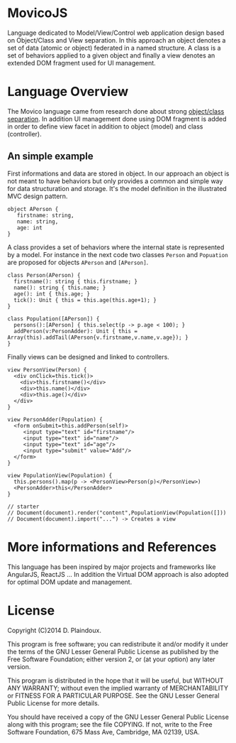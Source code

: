 MovicoJS
========

Language dedicated to Model/View/Control web application design based on Object/Class and View separation.
In this approach an object denotes a set of data (atomic or object) federated in a named structure. A class
is a set of behaviors applied to a given object and finally a view denotes an extended DOM fragment used for
UI management.

Language Overview
=================

The Movico language came from research done about strong [object/class separation](http://d.plaindoux.free.fr/clump/index.html). In addition UI management done using DOM fragment
is added in order to define view facet in addition to object (model) and class (controller).

An simple example
-----------------

First informations and data are stored in object. In our approach an object is not meant to have behaviors
but only provides a common and simple way for data structuration and storage. It's the model definition in
the illustrated MVC design pattern.

```
object APerson { 
   firstname: string, 
   name: string, 
   age: int 
}
```

A class provides a set of behaviors where the internal state is represented by a model. For instance in the next 
code two classes `Person` and `Popuation` are proposed for objects `APerson` and `[APerson]`.

```
class Person(APerson) {
  firstname(): string { this.firstname; }
  name(): string { this.name; }
  age(): int { this.age; }
  tick(): Unit { this = this.age(this.age+1); }
}

class Population([APerson]) {
  persons():[APerson] { this.select(p -> p.age < 100); }
  addPerson(v:PersonAdder): Unit { this = Array(this).addTail(APerson{v.firstname,v.name,v.age}); }
}
```

Finally views can be designed and linked to controllers.

```
view PersonView(Person) {
  <div onClick=this.tick()> 
    <div>this.firstname()</div>
    <div>this.name()</div>
    <div>this.age()</div>
  </div>
}
 
view PersonAdder(Population) {
  <form onSubmit=this.addPerson(self)>
     <input type="text" id="firstname"/>
     <input type="text" id="name"/>
     <input type="text" id="age"/>
     <input type="submit" value="Add"/>
  </form>
}

view PopulationView(Population) {
  this.persons().map(p -> <PersonView>Person(p)</PersonView>)
  <PersonAdder>this</PersonAdder>
}

// starter
// Document(document).render("content",PopulationView(Population([]))
// Document(document).import("...") -> Creates a view
```

More informations and References
================================

This language has been inspired by major projects and frameworks like AngularJS, ReactJS ... In addition the 
Virtual DOM approach is also adopted for optimal DOM update and management.

License
=======

Copyright (C)2014 D. Plaindoux.

This program is free software; you can redistribute it and/or modify it under the terms of the GNU Lesser General Public License as published by the Free Software Foundation; either version 2, or (at your option) any later version.

This program is distributed in the hope that it will be useful, but WITHOUT ANY WARRANTY; without even the implied warranty of MERCHANTABILITY or FITNESS FOR A PARTICULAR PURPOSE. See the GNU Lesser General Public License for more details.

You should have received a copy of the GNU Lesser General Public License along with this program; see the file COPYING. If not, write to the Free Software Foundation, 675 Mass Ave, Cambridge, MA 02139, USA.




